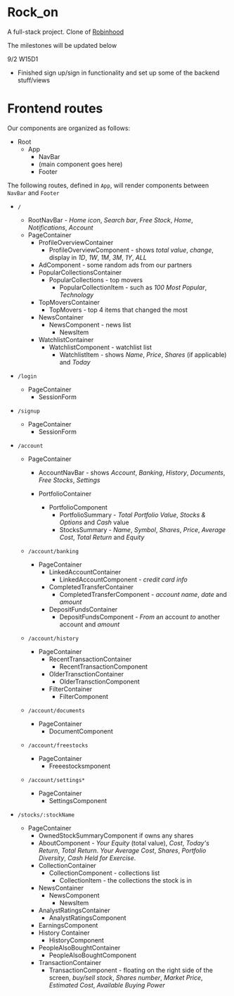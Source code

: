 # Rock_on
A full-stack project. Clone of [Robinhood](https://robinhood.com/)

The milestones will be updated below

9/2 W15D1
* Finished sign up/sign in functionality and set up some of the backend stuff/views



# Frontend routes
Our components are organized as follows:
* Root
  * App
    * NavBar
    * (main component goes here)
    * Footer

The following routes, defined in `App`, will render components between `NavBar` and `Footer`
* `/`
  * RootNavBar - *Home icon*, *Search bar*, *Free Stock*, *Home*, *Notifications*, *Account*
  * PageContainer
    * ProfileOverviewContainer
      * ProfileOverviewComponent - shows *total value*, *change*, display in *1D*, *1W*, *1M*, *3M*, *1Y*, *ALL*
    * AdComponent - some random ads from our partners
    * PopularCollectionsContainer
      * PopularCollections - top movers
        * PopularCollectionItem - such as *100 Most Popular*, *Technology*
    * TopMoversContainer
      * TopMovers - top 4 items that changed the most
    * NewsContainer
      * NewsComponent - news list
        * NewsItem
    * WatchlistContainer
      * WatchlistComponent - watchlist list
        * WatchlistItem - shows *Name*, *Price*, *Shares* (if applicable) and *Today*

* `/login`
  * PageContainer
    * SessionForm

* `/signup`
  * PageContainer
    * SessionForm

* `/account`
  * PageContainer
    * AccountNavBar - shows *Account*, *Banking*, *History*, *Documents*, *Free Stocks*, *Settings*

    * PortfolioContainer
      * PortfolioComponent
        * PortfolioSummary - *Total Portfolio Value*, *Stocks & Options* and *Cash* value
        * StocksSummary - *Name*, *Symbol*, *Shares*, *Price*, *Average Cost*, *Total Return* and *Equity*
  
  * `/account/banking`
    * PageContainer
      * LinkedAccountContainer
        * LinkedAccountComponent - *credit card info*
      * CompletedTransferContainer
        * CompletedTransferComponent - *account name*, *date* and *amount*
      * DepositFundsContainer
        * DepositFundsComponent - *From* an account *to* another account and *amount*
  * `/account/history`
    * PageContainer
      * RecentTransactionContainer
        * RecentTransactionComponent
      *  OlderTransctionContainer
         *  OlderTransctionComponent
      *  FilterContainer
         *  FilterComponent
  * `/account/documents`
    * PageContainer
      *  DocumentComponent
  * `/account/freestocks`
    * PageContainer
      * Freeestocksmponent
  * `/account/settings*`
    * PageContainer
      * SettingsComponent


* `/stocks/:stockName`
  * PageContainer
    * OwnedStockSummaryComponent if owns any shares
    * AboutComponent - *Your Equity* (total value), *Cost*, *Today's Return*, *Total Return*. *Your Average Cost*, *Shares*, *Portfolio Diversity*, *Cash Held for Exercise*.
    * CollectionContainer
      * CollectionComponent - collections list
        * CollectionItem - the collections the stock is in
    * NewsContainer
      * NewsComponent
        * NewsItem
    * AnalystRatingsContainer
      * AnalystRatingsComponent 
    * EarningsComponent
    * History Container
      * HistoryComponent
    * PeopleAlsoBoughtContainer
      * PeopleAlsoBoughtComponent
    * TransactionContainer
      * TransactionComponent - floating on the right side of the screen, *buy/sell stock*, *Shares number*, *Market Price*, *Estimated Cost*, *Available Buying Power*

